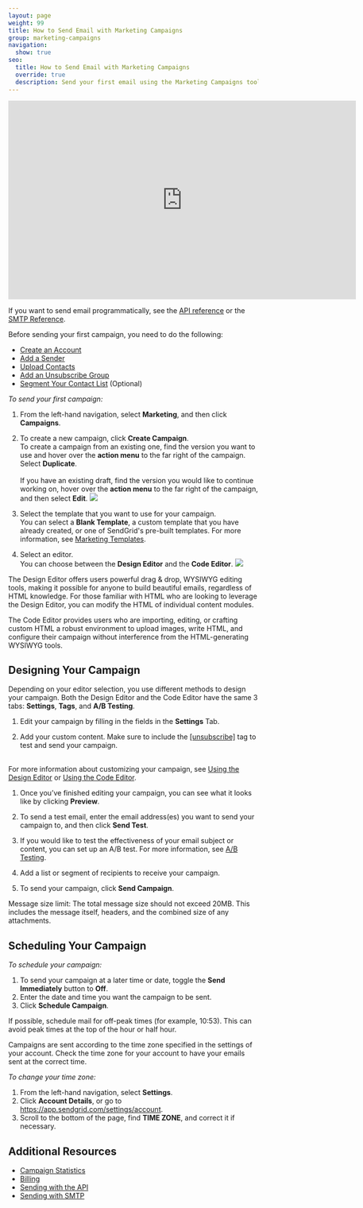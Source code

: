 ```yaml
---
layout: page
weight: 99
title: How to Send Email with Marketing Campaigns
group: marketing-campaigns
navigation:
  show: true
seo:
  title: How to Send Email with Marketing Campaigns
  override: true
  description: Send your first email using the Marketing Campaigns tool.
---
```

<iframe src="https://player.vimeo.com/video/298041979" width="700" height="400" frameborder="0" webkitallowfullscreen mozallowfullscreen allowfullscreen></iframe>

If you want to send email programmatically, see the [API reference]({{root_url}}/api-reference/) or the [SMTP Reference]({{root_url}}/for-developers/sending-email/getting-started-smtp/).

Before sending your first campaign, you need to do the following:

- [Create an Account](https://sendgrid.com/pricing/?mc=SendGrid%20Documentation)
- [Add a Sender]({{root_url}}/ui/sending-email/senders/)
- [Upload Contacts]({{root_url}}/ui/managing-contacts/adding-contacts/)
- [Add an Unsubscribe Group]({{root_url}}/ui/sending-email/create-and-manage-unsubscribe-groups/)
- [Segment Your Contact List]({{root_url}}/ui/managing-contacts/segmenting-your-contacts/) (Optional)

*To send your first campaign:*

1. From the left-hand navigation, select **Marketing**, and then click **Campaigns**.

1. To create a new campaign, click **Create Campaign**.
<br>To create a campaign from an existing one, find the version you want to use and hover over the **action menu** to the far right of the campaign. Select **Duplicate**.<br>
<br> If you have an existing draft, find the version you would like to continue working on, hover over the **action menu** to the far right of the campaign, and then select **Edit**.
![]({{root_url}}/images/campaigns_dashboard_categories_search.png)

1. Select the template that you want to use for your campaign.
<br> You can select a **Blank Template**, a custom template that you have already created, or one of SendGrid's pre-built templates. For more information, see [Marketing Templates]({{root_url}}/ui/sending-email/working-with-marketing-templates/).

1. Select an editor.
<br> You can choose between the **Design Editor** and the **Code Editor**.
![]({{root_url}}/images/choose_editor.png)

The Design Editor offers users powerful drag & drop, WYSIWYG editing tools, making it possible for anyone to build beautiful emails, regardless of HTML knowledge. For those familiar with HTML who are looking to leverage the Design Editor, you can modify the HTML of individual content modules.

The Code Editor provides users who are importing, editing, or crafting custom HTML a robust environment to upload images, write HTML, and configure their campaign without interference from the HTML-generating WYSIWYG tools.

 ## 	Designing Your Campaign

Depending on your editor selection, you use different methods to design your campaign. Both the Design Editor and the Code Editor have the same 3 tabs: **Settings**, **Tags**, and **A/B Testing**.

1. Edit your campaign by filling in the fields in the **Settings** Tab.

1. Add your custom content. Make sure to include the [[unsubscribe]]({{root_url}}/ui/sending-email/create-and-manage-unsubscribe-groups/) tag to test and send your campaign.

<br> For more information about customizing your campaign, see [Using the Design Editor]({{root_url}}/ui/sending-email/editor/#the-design-editor) or [Using the Code Editor]({{root_url}}/ui/sending-email/editor/#the-code-editor).

1. Once you’ve finished editing your campaign, you can see what it looks like by clicking **Preview**.

1. To send a test email, enter the email address(es) you want to send your campaign to, and then click **Send Test**.

1. If you would like to test the effectiveness of your email subject or content, you can set up an A/B test. For more information, see [A/B Testing]({{root_url}}/ui/sending-email/a-b-testing/).

1. Add a list or segment of recipients to receive your campaign.

1. To send your campaign, click **Send Campaign**.

<call-out>

Message size limit:  The total message size should not exceed 20MB. This includes the message itself, headers, and the combined size of any attachments.

</call-out>

 ##	Scheduling Your Campaign

*To schedule your campaign:*

1. To send your campaign at a later time or date, toggle the **Send Immediately** button to **Off**.
1. Enter the date and time you want the campaign to be sent.
1. Click **Schedule Campaign**.

<call-out>

If possible, schedule mail for off-peak times (for example, 10:53). This can avoid peak times at the top of the hour or half hour.

</call-out>

<call-out type="warning">

Campaigns are sent according to the time zone specified in the settings of your account. Check the time zone for your account to have your emails sent at the correct time.

</call-out>

*To change your time zone:*

1. From the left-hand navigation, select **Settings**.
1. Click **Account Details**, or go to https://app.sendgrid.com/settings/account.
1. Scroll to the bottom of the page, find **TIME ZONE**, and correct it if necessary.

 ##	Additional Resources

- [Campaign Statistics]({{root_url}}/ui/analytics-and-reporting/marketing-campaigns-stats/)
- [Billing]({{root_url}}/ui/account-and-settings/billing/)
- [Sending with the API]({{root_url}}/for-developers/sending-email/api-getting-started/)
- [Sending with SMTP]({{root_url}}/for-developers/sending-email/getting-started-smtp/)
